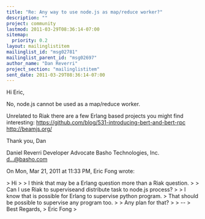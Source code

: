 ```yaml
---
title: "Re: Any way to use node.js as map/reduce worker?"
description: ""
project: community
lastmod: 2011-03-29T08:36:14-07:00
sitemap:
  priority: 0.2
layout: mailinglistitem
mailinglist_id: "msg02781"
mailinglist_parent_id: "msg02697"
author_name: "Dan Reverri"
project_section: "mailinglistitem"
sent_date: 2011-03-29T08:36:14-07:00
---
```



Hi Eric,

No, node.js cannot be used as a map/reduce worker.

Unrelated to Riak there are a few Erlang based projects you might find
interesting:
https://github.com/blog/531-introducing-bert-and-bert-rpc
http://beamjs.org/

Thank you,
Dan

Daniel Reverri
Developer Advocate
Basho Technologies, Inc.
d...@basho.com


On Mon, Mar 21, 2011 at 11:33 PM, Eric Fong  wrote:

&gt; Hi
&gt;
&gt; I think that may be a Erlang question more than a Riak question.
&gt;
&gt; Can I use Riak to superviseand distribute task to node.js process?
&gt;
&gt; I know that is possible for Erlang to supervise python program.
&gt; That should be possible to supervise any program too.
&gt;
&gt; Any plan for that?
&gt;
&gt; --
&gt; Best Regards,
&gt; Eric Fong
&gt;

